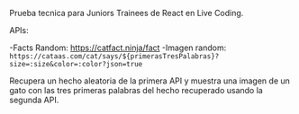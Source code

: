 Prueba tecnica para Juniors Trainees de React en Live Coding.

APIs:

-Facts Random: https://catfact.ninja/fact
-Imagen random: `https://cataas.com/cat/says/${primerasTresPalabras}?size=:size&color=:color?json=true`

Recupera un hecho aleatoria de la primera API y muestra una imagen de un gato con las tres primeras palabras del hecho recuperado usando la segunda API.